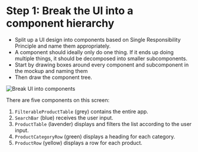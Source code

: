 # Step 1: Break the UI into a component hierarchy 

- Split up a UI design into components based on Single Responsibility Principle and name them appropriately.
- A component should ideally only do one thing. If it ends up doing multiple things, it should be decomposed into smaller subcomponents.
- Start by drawing boxes around every component and subcomponent in the mockup and naming them
- Then draw the component tree.


![Break UI into components](https://react.dev/images/docs/s_thinking-in-react_ui_outline.png)

There are five components on this screen:

1. `FilterableProductTable` (grey) contains the entire app.
2. `SearchBar` (blue) receives the user input.
3. `ProductTable` (lavender) displays and filters the list according to the user input.
4. `ProductCategoryRow` (green) displays a heading for each category.
5. `ProductRow` (yellow) displays a row for each product.

